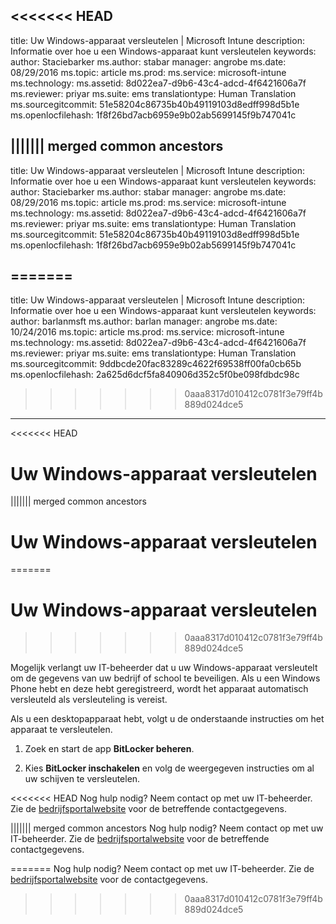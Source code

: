 <<<<<<< HEAD
---
title: Uw Windows-apparaat versleutelen | Microsoft Intune
description: Informatie over hoe u een Windows-apparaat kunt versleutelen
keywords: 
author: Staciebarker
ms.author: stabar
manager: angrobe
ms.date: 08/29/2016
ms.topic: article
ms.prod: 
ms.service: microsoft-intune
ms.technology: 
ms.assetid: 8d022ea7-d9b6-43c4-adcd-4f6421606a7f
ms.reviewer: priyar
ms.suite: ems
translationtype: Human Translation
ms.sourcegitcommit: 51e58204c86735b40b49119103d8edff998d5b1e
ms.openlocfilehash: 1f8f26bd7acb6959e9b02ab5699145f9b747041c

||||||| merged common ancestors
---
title: Uw Windows-apparaat versleutelen | Microsoft Intune
description: Informatie over hoe u een Windows-apparaat kunt versleutelen
keywords: 
author: Staciebarker
ms.author: stabar
manager: angrobe
ms.date: 08/29/2016
ms.topic: article
ms.prod: 
ms.service: microsoft-intune
ms.technology: 
ms.assetid: 8d022ea7-d9b6-43c4-adcd-4f6421606a7f
ms.reviewer: priyar
ms.suite: ems
translationtype: Human Translation
ms.sourcegitcommit: 51e58204c86735b40b49119103d8edff998d5b1e
ms.openlocfilehash: 1f8f26bd7acb6959e9b02ab5699145f9b747041c

=======
---
title: Uw Windows-apparaat versleutelen | Microsoft Intune
description: Informatie over hoe u een Windows-apparaat kunt versleutelen
keywords: 
author: barlanmsft
ms.author: barlan
manager: angrobe
ms.date: 10/24/2016
ms.topic: article
ms.prod: 
ms.service: microsoft-intune
ms.technology: 
ms.assetid: 8d022ea7-d9b6-43c4-adcd-4f6421606a7f
ms.reviewer: priyar
ms.suite: ems
translationtype: Human Translation
ms.sourcegitcommit: 9ddbcde20fac83289c4622f69538ff00fa0cb65b
ms.openlocfilehash: 2a625d6dcf5fa840906d352c5f0be098fdbdc98c

>>>>>>> 0aaa8317d010412c0781f3e79ff4b889d024dce5

---

<<<<<<< HEAD

# Uw Windows-apparaat versleutelen
||||||| merged common ancestors

# Uw Windows-apparaat versleutelen
=======

# <a name="encrypt-your-windows-device"></a>Uw Windows-apparaat versleutelen
>>>>>>> 0aaa8317d010412c0781f3e79ff4b889d024dce5

Mogelijk verlangt uw IT-beheerder dat u uw Windows-apparaat versleutelt om de gegevens van uw bedrijf of school te beveiligen. Als u een Windows Phone hebt en deze hebt geregistreerd, wordt het apparaat automatisch versleuteld als versleuteling is vereist.

Als u een desktopapparaat hebt, volgt u de onderstaande instructies om het apparaat te versleutelen.

1.  Zoek en start de app **BitLocker beheren**.

2.  Kies **BitLocker inschakelen** en volg de weergegeven instructies om al uw schijven te versleutelen.

<<<<<<< HEAD
Nog hulp nodig? Neem contact op met uw IT-beheerder. Zie de [bedrijfsportalwebsite](http://portal.manage.microsoft.com) voor de betreffende contactgegevens.

||||||| merged common ancestors
Nog hulp nodig? Neem contact op met uw IT-beheerder. Zie de [bedrijfsportalwebsite](http://portal.manage.microsoft.com) voor de betreffende contactgegevens.

=======
Nog hulp nodig? Neem contact op met uw IT-beheerder. Zie de [bedrijfsportalwebsite](http://portal.manage.microsoft.com) voor de contactgegevens.

>>>>>>> 0aaa8317d010412c0781f3e79ff4b889d024dce5


<!--HONumber=Nov16_HO1-->


